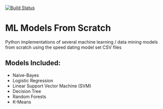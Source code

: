 [![Build Status](https://travis-ci.com/acalejos/ML_Models_From_Scratch.svg?branch=master)](https://travis-ci.com/acalejos/ML_Models_From_Scratch)

# ML Models From Scratch

Python implementations of several machine learning / data mining models from scratch using the speed dating model set CSV files

## Models Included:

* Naive-Bayes
* Logistic Regression
* Linear Support Vector Machine (SVM)
* Decision Tree
* Random Forests
* K-Means
